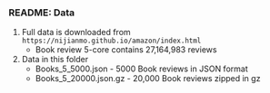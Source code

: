 
### README: Data

1. Full data is downloaded from `https://nijianmo.github.io/amazon/index.html`
   * Book review 5-core contains 27,164,983 reviews
2. Data in this folder
   * Books_5_5000.json - 5000 Book reviews in JSON format
   * Books_5_20000.json.gz - 20,000 Book reviews zipped in gz
